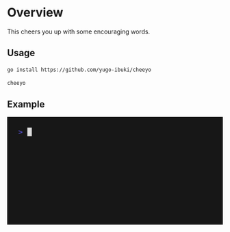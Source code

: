 # Overview

This cheers you up with some encouraging words.

## Usage

```bash
go install https://github.com/yugo-ibuki/cheeyo
```

```bash
cheeyo
```

## Example

![](./gif/usage.gif)

